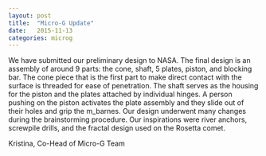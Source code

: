 ```yaml
---
layout: post
title:  "Micro-G Update"
date:   2015-11-13
categories: microg
---
```

We have submitted our preliminary design to NASA. The final design is an
assembly of around 9 parts: the cone, shaft, 5 plates, piston, and blocking bar.
The cone piece that is the first part to make direct contact with the surface is
threaded for ease of penetration. The shaft serves as the housing for the piston
and the plates attached by individual hinges. A person pushing on the piston
activates the plate assembly and they slide out of their holes and grip the
m_barnes. Our design underwent many changes during the brainstorming procedure.
Our inspirations were river anchors, screwpile drills, and the fractal design
used on the Rosetta comet.

Kristina, Co-Head of Micro-G Team
